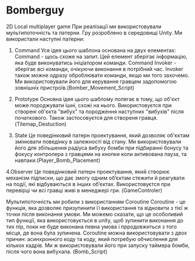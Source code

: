 # Bomberguy
2D Local multiplayer game
При реалізації ми використовували мультипоточність та патерни.
Гру розроблено в середовищі Unity.
Ми використали наступні патерни:
1. Command
Уся ідея цього шаблона основана на двух елементах:
Command - щось схоже на запит. Цей елемент зберігає інформацію, яка буде виконуватись ініціатором команди.
Command Invoker - зберігає всі команди, очікуючи виконання в потрібний час. Invoker також можне одразу оброблювати команди, якщо ми того захочемо.
Ми використовували його для керування гравцем задопомогою зовнішніх пристроїв.(Bomber_Movement_Script)

2. Prototype
Основна ідея цього шаблому полягає в тому, що об'єкт може породжувати ішні, схожі на нього.
Використовуєтся при створені об'єкта "вибух" та породження наступних "вибухів" після початкового. Також застосовуєтся для створеня гравця. (Tilemap_Destuction)

3. State 
Це поведінковий патерн проектування, який дозволяє об'єктам змінювати поведінку в залежності від стану.
Ми використовували його для збільшення радіуса вибуху бомби при підбиранні бонусу та фокусу контролера з гравцями на кнопки коли активована пауза, та навпаки.(Player_Bomb_Placement)

4.Observer
Це поведінковий патерн проектування, який створює механізм підписки, що дає змогу одним об’єктам стежити й реагувати на події, які відбуваються в інших об’єктах.
Використовуєтся при перевірці чи всі гравці живі в менеджері гри. (GameControler)

Мультипоточність ми робили з використанням Coroutine
Coroutine - це функція, яка дозволяє призупинити її використання та відновити з тієї ж точки після виконання умови. 
Ми можемо сказати, що це особоливий тип функції, яка використовується в unity, щоб зупинити виконання до тих пір, поки не буде виконана певна умова і прродовжиться з того місця, де вона була зупинена.
Coroutine можна використовувати з двох причин: асинхронного коду та коду, який потребую обчислення для кількох кадрів.
Ми ж використовували його при запуску таймера бомби, після чого вона вибухала. (Bomb_Script)
